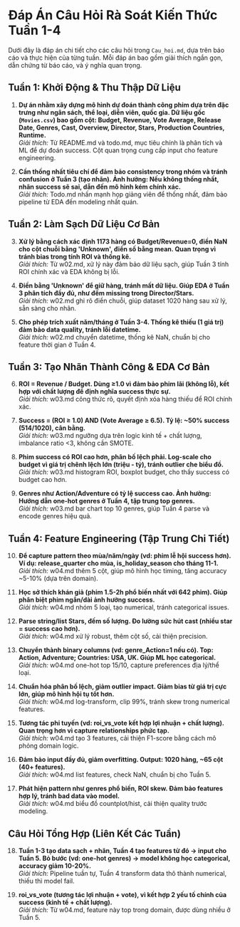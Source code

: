 # Đáp Án Câu Hỏi Rà Soát Kiến Thức Tuần 1-4

Dưới đây là đáp án chi tiết cho các câu hỏi trong `Cau_hoi.md`, dựa trên báo cáo và thực hiện của từng tuần. Mỗi đáp án bao gồm giải thích ngắn gọn, dẫn chứng từ báo cáo, và ý nghĩa quan trọng.

## Tuần 1: Khởi Động & Thu Thập Dữ Liệu
1. **Dự án nhằm xây dựng mô hình dự đoán thành công phim dựa trên đặc trưng như ngân sách, thể loại, diễn viên, quốc gia. Dữ liệu gốc (`Movies.csv`) bao gồm cột: Budget, Revenue, Vote Average, Release Date, Genres, Cast, Overview, Director, Stars, Production Countries, Runtime.**  
   *Giải thích:* Từ README.md và todo.md, mục tiêu chính là phân tích và ML để dự đoán success. Cột quan trọng cung cấp input cho feature engineering.

2. **Cần thống nhất tiêu chí để đảm bảo consistency trong nhóm và tránh confusion ở Tuần 3 (tạo nhãn). Ảnh hưởng: Nếu không thống nhất, nhãn success sẽ sai, dẫn đến mô hình kém chính xác.**  
   *Giải thích:* Todo.md nhấn mạnh họp giảng viên để thống nhất, đảm bảo pipeline từ EDA đến modeling nhất quán.

## Tuần 2: Làm Sạch Dữ Liệu Cơ Bản
3. **Xử lý bằng cách xác định 1173 hàng có Budget/Revenue=0, điền NaN cho cột chuỗi bằng 'Unknown', điền số bằng mean. Quan trọng vì tránh bias trong tính ROI và thống kê.**  
   *Giải thích:* Từ w02.md, xử lý này đảm bảo dữ liệu sạch, giúp Tuần 3 tính ROI chính xác và EDA không bị lỗi.

4. **Điền bằng 'Unknown' để giữ hàng, tránh mất dữ liệu. Giúp EDA ở Tuần 3 phân tích đầy đủ, như đếm missing trong Director/Stars.**  
   *Giải thích:* w02.md ghi rõ điền chuỗi, giúp dataset 1020 hàng sau xử lý, sẵn sàng cho nhãn.

5. **Cho phép trích xuất năm/tháng ở Tuần 3-4. Thống kê thiếu (1 giá trị) đảm bảo data quality, tránh lỗi datetime.**  
   *Giải thích:* w02.md chuyển datetime, thống kê NaN, chuẩn bị cho feature thời gian ở Tuần 4.

## Tuần 3: Tạo Nhãn Thành Công & EDA Cơ Bản
6. **ROI = Revenue / Budget. Dùng ≥1.0 vì đảm bảo phim lãi (không lỗ), kết hợp với chất lượng để định nghĩa success thực sự.**  
   *Giải thích:* w03.md công thức rõ, quyết định xóa hàng thiếu để ROI chính xác.

7. **Success = (ROI ≥ 1.0) AND (Vote Average ≥ 6.5). Tỷ lệ: ~50% success (514/1020), cân bằng.**  
   *Giải thích:* w03.md ngưỡng dựa trên logic kinh tế + chất lượng, imbalance ratio <3, không cần SMOTE.

8. **Phim success có ROI cao hơn, phân bố lệch phải. Log-scale cho budget vì giá trị chênh lệch lớn (triệu - tỷ), tránh outlier che biểu đồ.**  
   *Giải thích:* w03.md histogram ROI, boxplot budget, cho thấy success có budget cao hơn.

9. **Genres như Action/Adventure có tỷ lệ success cao. Ảnh hưởng: Hướng dẫn one-hot genres ở Tuần 4, tập trung top genres.**  
   *Giải thích:* w03.md bar chart top 10 genres, giúp Tuần 4 parse và encode genres hiệu quả.

## Tuần 4: Feature Engineering (Tập Trung Chi Tiết)
10. **Để capture pattern theo mùa/năm/ngày (vd: phim lễ hội success hơn). Ví dụ: release_quarter cho mùa, is_holiday_season cho tháng 11-1.**  
    *Giải thích:* w04.md thêm 5 cột, giúp mô hình học timing, tăng accuracy ~5-10% (dựa trên domain).

11. **Học sở thích khán giả (phim 1.5-2h phổ biến nhất với 642 phim). Giúp phân biệt phim ngắn/dài ảnh hưởng success.**  
    *Giải thích:* w04.md nhóm 5 loại, tạo numerical, tránh categorical issues.

12. **Parse string/list Stars, đếm số lượng. Đo lường sức hút cast (nhiều star = success cao hơn).**  
    *Giải thích:* w04.md xử lý robust, thêm cột số, cải thiện precision.

13. **Chuyển thành binary columns (vd: genre_Action=1 nếu có). Top: Action, Adventure; Countries: USA, UK. Giúp ML học categorical.**  
    *Giải thích:* w04.md one-hot top 15/10, capture preferences địa lý/thể loại.

14. **Chuẩn hóa phân bố lệch, giảm outlier impact. Giảm bias từ giá trị cực lớn, giúp mô hình hội tụ tốt hơn.**  
    *Giải thích:* w04.md log-transform, clip 99%, tránh skew trong numerical features.

15. **Tương tác phi tuyến (vd: roi_vs_vote kết hợp lợi nhuận + chất lượng). Quan trọng hơn vì capture relationships phức tạp.**  
    *Giải thích:* w04.md tạo 3 features, cải thiện F1-score bằng cách mô phỏng domain logic.

16. **Đảm bảo input đầy đủ, giảm overfitting. Output: 1020 hàng, ~65 cột (40+ features).**  
    *Giải thích:* w04.md list features, check NaN, chuẩn bị cho Tuần 5.

17. **Phát hiện pattern như genres phổ biến, ROI skew. Đảm bảo features hợp lý, tránh bad data vào model.**  
    *Giải thích:* w04.md biểu đồ countplot/hist, cải thiện quality trước modeling.

## Câu Hỏi Tổng Hợp (Liên Kết Các Tuần)
18. **Tuần 1-3 tạo data sạch + nhãn, Tuần 4 tạo features từ đó → input cho Tuần 5. Bỏ bước (vd: one-hot genres) → model không học categorical, accuracy giảm 10-20%.**  
    *Giải thích:* Pipeline tuần tự, Tuần 4 transform data thô thành numerical, thiếu thì model fail.

19. **roi_vs_vote (tương tác lợi nhuận + vote), vì kết hợp 2 yếu tố chính của success (kinh tế + chất lượng).**  
    *Giải thích:* Từ w04.md, feature này top trong domain, được dùng nhiều ở Tuần 5.